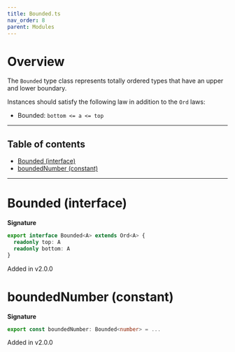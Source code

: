 ```yaml
---
title: Bounded.ts
nav_order: 8
parent: Modules
---
```


# Overview

The `Bounded` type class represents totally ordered types that have an upper and lower boundary.

Instances should satisfy the following law in addition to the `Ord` laws:

- Bounded: `bottom <= a <= top`

---

<h2 class="text-delta">Table of contents</h2>

- [Bounded (interface)](#bounded-interface)
- [boundedNumber (constant)](#boundednumber-constant)

---

# Bounded (interface)

**Signature**

```ts
export interface Bounded<A> extends Ord<A> {
  readonly top: A
  readonly bottom: A
}
```

Added in v2.0.0

# boundedNumber (constant)

**Signature**

```ts
export const boundedNumber: Bounded<number> = ...
```

Added in v2.0.0
